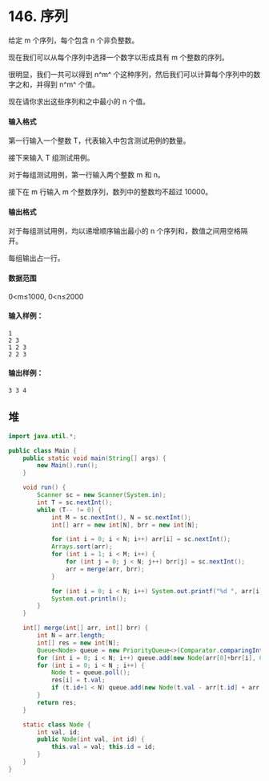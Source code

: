 # 146. 序列

给定 m 个序列，每个包含 n 个非负整数。

现在我们可以从每个序列中选择一个数字以形成具有 m 个整数的序列。

很明显，我们一共可以得到 n^m^ 个这种序列，然后我们可以计算每个序列中的数字之和，并得到 n^m^ 个值。

现在请你求出这些序列和之中最小的 n 个值。

#### 输入格式

第一行输入一个整数 T，代表输入中包含测试用例的数量。

接下来输入 T 组测试用例。

对于每组测试用例，第一行输入两个整数 m 和 n。

接下在 m 行输入 m 个整数序列，数列中的整数均不超过 10000。

#### 输出格式

对于每组测试用例，均以递增顺序输出最小的 n 个序列和，数值之间用空格隔开。

每组输出占一行。

#### 数据范围

0<m≤1000, 0<n≤2000

#### 输入样例：

```
1
2 3
1 2 3
2 2 3
```

#### 输出样例：

```
3 3 4
```



## 堆

```java
import java.util.*;

public class Main {
    public static void main(String[] args) {
        new Main().run();
    }

    void run() {
        Scanner sc = new Scanner(System.in);
        int T = sc.nextInt();
        while (T-- != 0) {
            int M = sc.nextInt(), N = sc.nextInt();
            int[] arr = new int[N], brr = new int[N];

            for (int i = 0; i < N; i++) arr[i] = sc.nextInt();
            Arrays.sort(arr);
            for (int i = 1; i < M; i++) {
                for (int j = 0; j < N; j++) brr[j] = sc.nextInt();
                arr = merge(arr, brr);
            }

            for (int i = 0; i < N; i++) System.out.printf("%d ", arr[i]);
            System.out.println();
        }
    }

    int[] merge(int[] arr, int[] brr) {
        int N = arr.length;
        int[] res = new int[N];
        Queue<Node> queue = new PriorityQueue<>(Comparator.comparingInt(o -> o.val));
        for (int i = 0; i < N; i++) queue.add(new Node(arr[0]+brr[i], 0));
        for (int i = 0; i < N ; i++) {
            Node t = queue.poll();
            res[i] = t.val;
            if (t.id+1 < N) queue.add(new Node(t.val - arr[t.id] + arr[t.id+1], t.id+1));
        }
        return res;
    }

    static class Node {
        int val, id;
        public Node(int val, int id) {
            this.val = val; this.id = id;
        }
    }
}
```

